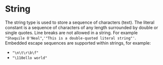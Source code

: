 # String

The string type is used to store a sequence of characters (text). The literal constant is a sequence of characters of any length surrounded by double or single quotes. Line breaks are not allowed in a string. For example `"Shaquile O'Neal"`,`'"This is a double-quoted literal string"'`. Embedded escape sequences are supported within strings, for example:

- `"\n\t\r\b\f"`
- `"\110ello world"`
